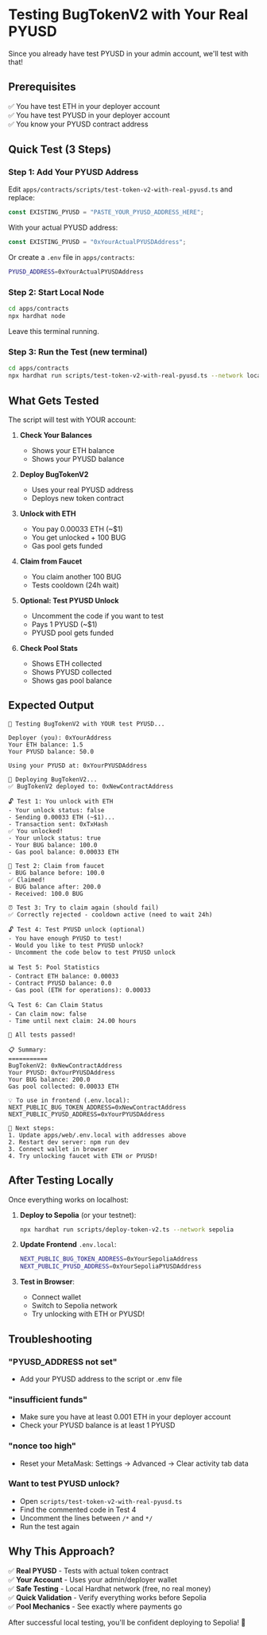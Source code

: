 # Testing BugTokenV2 with Your Real PYUSD

Since you already have test PYUSD in your admin account, we'll test with that!

## Prerequisites

✅ You have test ETH in your deployer account  
✅ You have test PYUSD in your deployer account  
✅ You know your PYUSD contract address

## Quick Test (3 Steps)

### Step 1: Add Your PYUSD Address

Edit `apps/contracts/scripts/test-token-v2-with-real-pyusd.ts` and replace:

```typescript
const EXISTING_PYUSD = "PASTE_YOUR_PYUSD_ADDRESS_HERE";
```

With your actual PYUSD address:

```typescript
const EXISTING_PYUSD = "0xYourActualPYUSDAddress";
```

Or create a `.env` file in `apps/contracts`:

```bash
PYUSD_ADDRESS=0xYourActualPYUSDAddress
```

### Step 2: Start Local Node

```bash
cd apps/contracts
npx hardhat node
```

Leave this terminal running.

### Step 3: Run the Test (new terminal)

```bash
cd apps/contracts
npx hardhat run scripts/test-token-v2-with-real-pyusd.ts --network localhost
```

## What Gets Tested

The script will test with YOUR account:

1. **Check Your Balances**
   - Shows your ETH balance
   - Shows your PYUSD balance

2. **Deploy BugTokenV2**
   - Uses your real PYUSD address
   - Deploys new token contract

3. **Unlock with ETH**
   - You pay 0.00033 ETH (~$1)
   - You get unlocked + 100 BUG
   - Gas pool gets funded

4. **Claim from Faucet**
   - You claim another 100 BUG
   - Tests cooldown (24h wait)

5. **Optional: Test PYUSD Unlock**
   - Uncomment the code if you want to test
   - Pays 1 PYUSD (~$1)
   - PYUSD pool gets funded

6. **Check Pool Stats**
   - Shows ETH collected
   - Shows PYUSD collected
   - Shows gas pool balance

## Expected Output

```
🧪 Testing BugTokenV2 with YOUR test PYUSD...

Deployer (you): 0xYourAddress
Your ETH balance: 1.5
Your PYUSD balance: 50.0

Using your PYUSD at: 0xYourPYUSDAddress

📝 Deploying BugTokenV2...
✅ BugTokenV2 deployed to: 0xNewContractAddress

🔓 Test 1: You unlock with ETH
- Your unlock status: false
- Sending 0.00033 ETH (~$1)...
- Transaction sent: 0xTxHash
✅ You unlocked!
- Your unlock status: true
- Your BUG balance: 100.0
- Gas pool balance: 0.00033 ETH

🎰 Test 2: Claim from faucet
- BUG balance before: 100.0
✅ Claimed!
- BUG balance after: 200.0
- Received: 100.0 BUG

⏰ Test 3: Try to claim again (should fail)
✅ Correctly rejected - cooldown active (need to wait 24h)

🔓 Test 4: Test PYUSD unlock (optional)
- You have enough PYUSD to test!
- Would you like to test PYUSD unlock?
- Uncomment the code below to test PYUSD unlock

📊 Test 5: Pool Statistics
- Contract ETH balance: 0.00033
- Contract PYUSD balance: 0.0
- Gas pool (ETH for operations): 0.00033

🔍 Test 6: Can Claim Status
- Can claim now: false
- Time until next claim: 24.00 hours

🎉 All tests passed!

📋 Summary:
===========
BugTokenV2: 0xNewContractAddress
Your PYUSD: 0xYourPYUSDAddress
Your BUG balance: 200.0
Gas pool collected: 0.00033 ETH

💡 To use in frontend (.env.local):
NEXT_PUBLIC_BUG_TOKEN_ADDRESS=0xNewContractAddress
NEXT_PUBLIC_PYUSD_ADDRESS=0xYourPYUSDAddress

🚀 Next steps:
1. Update apps/web/.env.local with addresses above
2. Restart dev server: npm run dev
3. Connect wallet in browser
4. Try unlocking faucet with ETH or PYUSD!
```

## After Testing Locally

Once everything works on localhost:

1. **Deploy to Sepolia** (or your testnet):
   ```bash
   npx hardhat run scripts/deploy-token-v2.ts --network sepolia
   ```

2. **Update Frontend** `.env.local`:
   ```bash
   NEXT_PUBLIC_BUG_TOKEN_ADDRESS=0xYourSepoliaAddress
   NEXT_PUBLIC_PYUSD_ADDRESS=0xYourSepoliaPYUSDAddress
   ```

3. **Test in Browser**:
   - Connect wallet
   - Switch to Sepolia network
   - Try unlocking with ETH or PYUSD!

## Troubleshooting

### "PYUSD_ADDRESS not set"
- Add your PYUSD address to the script or .env file

### "insufficient funds"
- Make sure you have at least 0.001 ETH in your deployer account
- Check your PYUSD balance is at least 1 PYUSD

### "nonce too high"
- Reset your MetaMask: Settings → Advanced → Clear activity tab data

### Want to test PYUSD unlock?
- Open `scripts/test-token-v2-with-real-pyusd.ts`
- Find the commented code in Test 4
- Uncomment the lines between `/*` and `*/`
- Run the test again

## Why This Approach?

✅ **Real PYUSD** - Tests with actual token contract  
✅ **Your Account** - Uses your admin/deployer wallet  
✅ **Safe Testing** - Local Hardhat network (free, no real money)  
✅ **Quick Validation** - Verify everything works before Sepolia  
✅ **Pool Mechanics** - See exactly where payments go  

After successful local testing, you'll be confident deploying to Sepolia! 🚀
